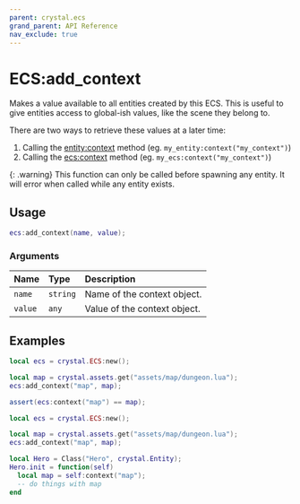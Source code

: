 ```yaml
---
parent: crystal.ecs
grand_parent: API Reference
nav_exclude: true
---
```


# ECS:add_context

Makes a value available to all entities created by this ECS. This is useful to give entities access to global-ish values, like the scene they belong to.

There are two ways to retrieve these values at a later time:

1. Calling the [entity:context](entity_context) method (eg. `my_entity:context("my_context")`)
2. Calling the [ecs:context](ecs_context) method (eg. `my_ecs:context("my_context")`)

{: .warning}
This function can only be called before spawning any entity. It will error when called while any entity exists.

## Usage

```lua
ecs:add_context(name, value);
```

### Arguments

| Name    | Type     | Description                  |
| :------ | :------- | :--------------------------- |
| `name`  | `string` | Name of the context object.  |
| `value` | `any`    | Value of the context object. |

## Examples

```lua
local ecs = crystal.ECS:new();

local map = crystal.assets.get("assets/map/dungeon.lua");
ecs:add_context("map", map);

assert(ecs:context("map") == map);
```

```lua
local ecs = crystal.ECS:new();

local map = crystal.assets.get("assets/map/dungeon.lua");
ecs:add_context("map", map);

local Hero = Class("Hero", crystal.Entity);
Hero.init = function(self)
  local map = self:context("map");
  -- do things with map
end
```
